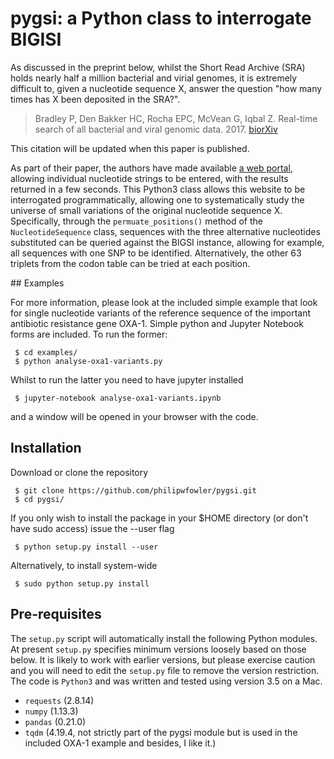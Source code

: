 # pygsi: a Python class to interrogate BIGISI 

As discussed in the preprint below, whilst the Short Read Archive (SRA) holds nearly half a million bacterial and virial genomes, it is extremely difficult to, given a nucleotide sequence X, answer the question "how many times has X been deposited in the SRA?".

> Bradley P, Den Bakker HC, Rocha EPC, McVean G, Iqbal Z. Real-time search of all bacterial and viral genomic data. 2017. [biorXiv](https://dx.doi.org/10.1101/234955)

This citation will be updated when this paper is published.

As part of their paper, the authors have made available [a web portal](https://bigsi.io), allowing individual nucleotide strings to be entered, with the results returned in a few seconds. This Python3 class allows this website to be interrogated programmatically, allowing one to systematically study the universe of small variations of the original nucleotide sequence X. Specifically, through the `permuate_positions()` method of the `NucleotideSequence` class, sequences with the three alternative nucleotides substituted can be queried against the BIGSI instance, allowing for example, all sequences with one SNP to be identified. Alternatively, the other 63 triplets from the codon table can be tried at each position. 

## Examples

For more information, please look at the included simple example that look for single nucleotide variants of the reference sequence of the important antibiotic resistance gene OXA-1. Simple python and Jupyter Notebook forms are included. To run the former:

     $ cd examples/ 
     $ python analyse-oxa1-variants.py 

Whilst to run the latter you need to have jupyter installed

     $ jupyter-notebook analyse-oxa1-variants.ipynb
     
and a window will be opened in your browser with the code.     

## Installation

Download or clone the repository

     $ git clone https://github.com/philipwfowler/pygsi.git
     $ cd pygsi/

If you only wish to install the package in your $HOME directory (or don't have sudo access) issue the --user flag

     $ python setup.py install --user
     
Alternatively, to install system-wide

     $ sudo python setup.py install

## Pre-requisites

The `setup.py` script will automatically install the following Python modules. At present `setup.py` specifies minimum versions loosely based on those below. It is likely to work with earlier versions, but please exercise caution and you will need to edit the `setup.py` file to remove the version restriction. The code is `Python3` and was written and tested using version 3.5 on a Mac.

- `requests` (2.8.14)
- `numpy` (1.13.3)
- `pandas` (0.21.0)
- `tqdm` (4.19.4, not strictly part of the pygsi module but is used in the included OXA-1 example and besides, I like it.)



